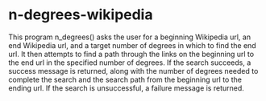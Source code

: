 # n-degrees-wikipedia

This program n_degrees() asks the user for a beginning Wikipedia url, an end Wikipedia url, and a target number of degrees in which to find the end url. It then attempts to find a path through the links on the beginning url to the end url in the specified number of degrees. If the search succeeds, a success message is returned, along with the number of degrees needed to complete the search and the search path from the beginning url to the ending url. If the search is unsuccessful, a failure message is returned.
